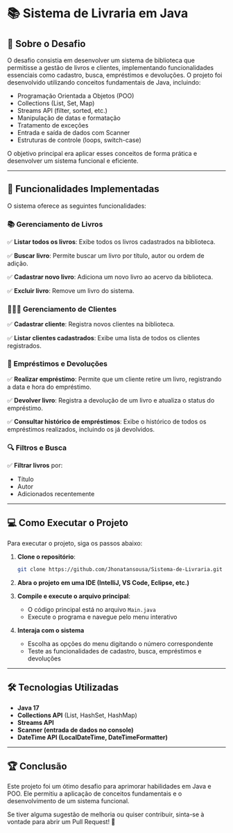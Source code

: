 # 📚 Sistema de Livraria em Java

## 📖 Sobre o Desafio

O desafio consistia em desenvolver um sistema de biblioteca que permitisse a gestão de livros e clientes, implementando funcionalidades essenciais como cadastro, busca, empréstimos e devoluções. O projeto foi desenvolvido utilizando conceitos fundamentais de Java, incluindo:

- Programação Orientada a Objetos (POO)
- Collections (List, Set, Map)
- Streams API (filter, sorted, etc.)
- Manipulação de datas e formatação
- Tratamento de exceções
- Entrada e saída de dados com Scanner
- Estruturas de controle (loops, switch-case)

O objetivo principal era aplicar esses conceitos de forma prática e desenvolver um sistema funcional e eficiente.

---

## 🚀 Funcionalidades Implementadas

O sistema oferece as seguintes funcionalidades:

### 📚 Gerenciamento de Livros

✅ **Listar todos os livros**: Exibe todos os livros cadastrados na biblioteca.

&#x20;✅ **Buscar livro**: Permite buscar um livro por título, autor ou ordem de adição.&#x20;

✅ **Cadastrar novo livro**: Adiciona um novo livro ao acervo da biblioteca.&#x20;

✅ **Excluir livro**: Remove um livro do sistema.

### 🧑‍🤝‍🧑 Gerenciamento de Clientes

✅ **Cadastrar cliente**: Registra novos clientes na biblioteca.&#x20;

✅ **Listar clientes cadastrados**: Exibe uma lista de todos os clientes registrados.

### 📖 Empréstimos e Devoluções

✅ **Realizar empréstimo**: Permite que um cliente retire um livro, registrando a data e hora do empréstimo.&#x20;

✅ **Devolver livro**: Registra a devolução de um livro e atualiza o status do empréstimo.&#x20;

✅ **Consultar histórico de empréstimos**: Exibe o histórico de todos os empréstimos realizados, incluindo os já devolvidos.

### 🔍 Filtros e Busca

✅ **Filtrar livros** por:

- Título
- Autor
- Adicionados recentemente

---

## 💻 Como Executar o Projeto

Para executar o projeto, siga os passos abaixo:

1. **Clone o repositório**:

   ```bash
   git clone https://github.com/Jhonatansousa/Sistema-de-Livraria.git
   ```

2. **Abra o projeto em uma IDE (IntelliJ, VS Code, Eclipse, etc.)**

3. **Compile e execute o arquivo principal**:

   - O código principal está no arquivo `Main.java`
   - Execute o programa e navegue pelo menu interativo

4. **Interaja com o sistema**

   - Escolha as opções do menu digitando o número correspondente
   - Teste as funcionalidades de cadastro, busca, empréstimos e devoluções

---

## 🛠 Tecnologias Utilizadas

- **Java 17**
- **Collections API** (List, HashSet, HashMap)
- **Streams API**
- **Scanner (entrada de dados no console)**
- **DateTime API (LocalDateTime, DateTimeFormatter)**

---

## 🏆 Conclusão

Este projeto foi um ótimo desafio para aprimorar habilidades em Java e POO. Ele permitiu a aplicação de conceitos fundamentais e o desenvolvimento de um sistema funcional.

Se tiver alguma sugestão de melhoria ou quiser contribuir, sinta-se à vontade para abrir um Pull Request! 🚀

